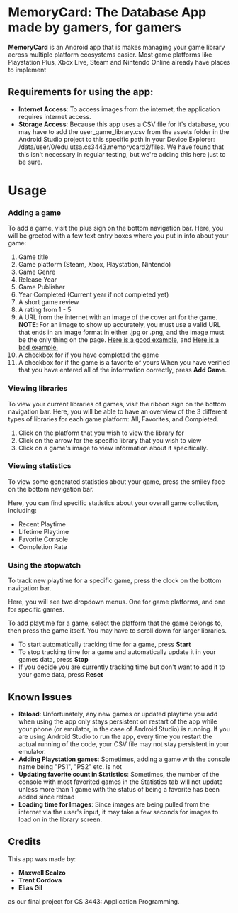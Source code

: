 # MemoryCard: The Database App made by gamers, for gamers

**MemoryCard** is an Android app that is makes managing your game library across multiple platform ecosystems easier. Most game platforms like Playstation Plus, Xbox Live, Steam and Nintendo Online already have places to implement 


## Requirements for using the app:

 - **Internet Access**: To access images from the internet, the application requires internet access.
 - **Storage Access**: Because this app uses a CSV file for it's database, you may have to add the user_game_library.csv from the assets folder in the Android Studio project to this specific path in your Device Explorer: /data/user/0/edu.utsa.cs3443.memorycard2/files. We have found that this isn't necessary in regular testing, but we're adding this here just to be sure.

# Usage
### Adding a game
To add a game, visit the plus sign on the bottom navigation bar.
Here, you will be greeted with a few text entry boxes where you put in info about your game:

1. Game title
2. Game platform (Steam, Xbox, Playstation, Nintendo)
3. Game Genre
4. Release Year
5. Game Publisher
6. Year Completed (Current year if not completed yet)
7. A short game review
8. A rating from 1 - 5
9. A URL from the internet with an image of the cover art for the game. **NOTE**: For an image to show up accurately, you must use a valid URL that ends in an image format in either .jpg or .png, and the image must be the only thing on the page.  [Here is a good example](https://upload.wikimedia.org/wikipedia/en/f/fa/Half-Life_Cover_Art.jpg), and [Here is a bad example.](https://en.wikipedia.org/wiki/Half-Life_%28video_game%29#/media/File:Half-Life_Cover_Art.jpg)
10. A checkbox for if you have completed the game
11. A checkbox for if the game is a favorite of yours
When you have verified that you have entered all of the information correctly, press **Add Game**. 





### Viewing libraries
To view your current libraries of games, visit the ribbon sign on the bottom navigation bar. Here, you will be able to have an overview of the 3 different types of libraries for each game platform: All, Favorites, and Completed.

 1. Click on the platform that you wish to view the library for
 2. Click on the arrow for the specific library that you wish to view
 3. Click on a game's image to view information about it specifically.

### Viewing statistics
To view some generated statistics about your game, press the smiley face on the bottom navigation bar.

Here, you can find specific statistics about your overall game collection, including:

 - Recent Playtime
 - Lifetime Playtime
 - Favorite Console
 - Completion Rate

### Using the stopwatch
To track new playtime for a specific game, press the clock on the bottom navigation bar.

Here, you will see two dropdown menus. One for game platforms, and one for specific games.

To add playtime for a game, select the platform that the game belongs to, then press the game itself. You may have to scroll down for larger libraries.

 - To start automatically tracking time for a game, press **Start**
 - To stop tracking time for a game and automatically update it in your games data, press **Stop**
 - If you decide you are currently tracking time but don't want to add it to your game data, press **Reset**


## Known Issues

- **Reload**: Unfortunately, any new games or updated playtime you add when using the app only stays persistent on restart of the app while your phone (or emulator, in the case of Android Studio) is running. If you are using Android Studio to run the app, every time you restart the actual running of the code, your CSV file may not stay persistent in your emulator.
 - **Adding Playstation games**: Sometimes, adding a game with the console name being "PS1", "PS2" etc. is not
 - **Updating favorite count in Statistics**: Sometimes, the number of the console with most favorited games in the Statistics tab will not update unless more than 1 game with the status of being a favorite has been added since reload
 - **Loading time for Images**: Since images are being pulled from the internet via the user's input, it may take a few seconds for images to load on in the library screen.


## Credits
This app was made by:

 - **Maxwell Scalzo**
 - **Trent Cordova**
 - **Elias Gil**

as our final project for CS 3443: Application Programming.
